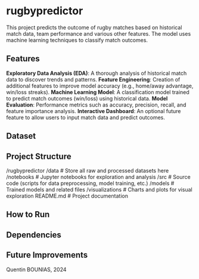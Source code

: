 # rugbypredictor
This project predicts the outcome of rugby matches based on historical match data, team performance and various other features. The model uses machine learning techniques to classify match outcomes.

## Features

**Exploratory Data Analysis (EDA)**: A thorough analysis of historical match data to discover trends and patterns.
**Feature Engineering**: Creation of additional features to improve model accuracy (e.g., home/away advantage, win/loss streaks).
**Machine Learning Model**: A classification model trained to predict match outcomes (win/loss) using historical data.
**Model Evaluation**: Performance metrics such as accuracy, precision, recall, and feature importance analysis.
**Interactive Dashboard**: An optional future feature to allow users to input match data and predict outcomes.

## Dataset

## Project Structure

/rugbypredictor
    /data               # Store all raw and processed datasets here
    /notebooks          # Jupyter notebooks for exploration and analysis
    /src                # Source code (scripts for data preprocessing, model training, etc.)
    /models             # Trained models and related files
    /visualizations     # Charts and plots for visual exploration
    README.md           # Project documentation

## How to Run

## Dependencies

## Future Improvements

Quentin BOUNIAS, 2024